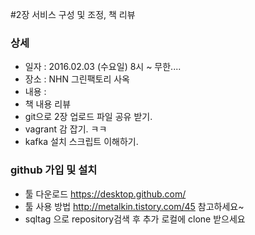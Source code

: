 #2장 서비스 구성 및 조정, 책 리뷰

### 상세
* 일자 : 2016.02.03 (수요일) 8시 ~ 무한....  
* 장소 : NHN 그린팩토리 사옥 
* 내용 :
 * 책 내용 리뷰
 * git으로 2장 업로드 파일 공유 받기. 
 * vagrant 감 잡기. ㅋㅋ
 * kafka 설치 스크립트 이해하기.

### github 가입 및 설치 
* 툴 다운로드 https://desktop.github.com/
* 툴 사용 방법 http://metalkin.tistory.com/45 참고하세요~
* sqltag 으로 repository검색 후 추가 로컬에 clone 받으세요

